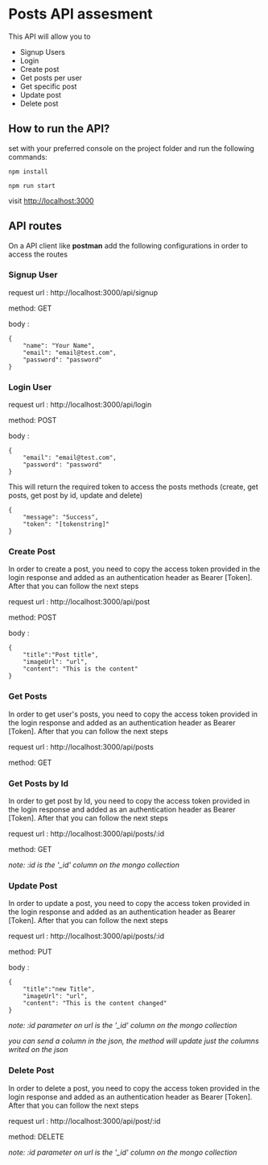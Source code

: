 # Posts API assesment

This API will allow you to 
- Signup Users
- Login 
- Create post
- Get posts per user
- Get specific post
- Update post
- Delete post

## How to run the API?

set with your preferred console on the project folder and run the following commands:

```npm install```

```npm run start```

visit [http://localhost:3000](http://localhost:3000)

## API routes 

On a API client like **postman** add the following configurations in order to access the routes

### Signup User

request url : http://localhost:3000/api/signup

method: GET

body : 
```
{
    "name": "Your Name",
    "email": "email@test.com",
    "password": "password"
}
```

### Login User

request url : http://localhost:3000/api/login

method: POST

body : 
```
{
    "email": "email@test.com",
    "password": "password"
}
```

This will return the required token to access the posts methods (create, get posts, get post by id, update and delete)

```
{
    "message": "Success",
    "token": "[tokenstring]"
}
```

### Create Post 

In order to create a post, you need to copy the access token provided in the login response and added as an authentication header as Bearer [Token]. After that you can follow the next steps

request url : http://localhost:3000/api/post

method: POST

body : 
```
{
	"title":"Post title",
	"imageUrl": "url",
	"content": "This is the content"
}
```

### Get Posts

In order to get user's posts, you need to copy the access token provided in the login response and added as an authentication header as Bearer [Token]. After that you can follow the next steps

request url : http://localhost:3000/api/posts

method: GET

### Get Posts by Id

In order to get post by Id, you need to copy the access token provided in the login response and added as an authentication header as Bearer [Token]. After that you can follow the next steps

request url : http://localhost:3000/api/posts/:id

method: GET

*note: :id is the '_id' column on the mongo collection*

### Update Post 

In order to update a post, you need to copy the access token provided in the login response and added as an authentication header as Bearer [Token]. After that you can follow the next steps

request url : http://localhost:3000/api/posts/:id

method: PUT

body : 
```
{
	"title":"new Title",
	"imageUrl": "url",
	"content": "This is the content changed"
}
```

*note: :id parameter on url is the '_id' column on the mongo collection*

*you can send a column in the json, the method will update just the columns writed on the json*


### Delete Post 

In order to delete a post, you need to copy the access token provided in the login response and added as an authentication header as Bearer [Token]. After that you can follow the next steps

request url : http://localhost:3000/api/post/:id

method: DELETE

*note: :id parameter on url is the '_id' column on the mongo collection*

